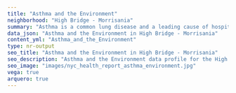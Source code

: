 ```yaml
---
title: "Asthma and the Environment"
neighborhood: "High Bridge - Morrisania"
summary: "Asthma is a common lung disease and a leading cause of hospitalizations for children under 15 years old. This report provides a summary of asthma indicators by neighborhood. It also describes housing and neighborhood characteristics that can make asthma worse."
data_json: "Asthma and the Environment in High Bridge - Morrisania"
content_yml: "Asthma_and_the_Environment"
type: nr-output
seo_title: "Asthma and the Environment in High Bridge - Morrisania"
seo_description: "Asthma and the Environment data profile for the High Bridge - Morrisania neighborhood of NYC."
seo_image: "images/nyc_health_report_asthma_environment.jpg"
vega: true
arquero: true
---
```

